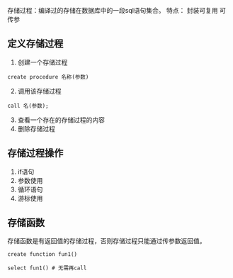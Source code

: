 存储过程：编译过的存储在数据库中的一段sql语句集合。
特点：
封装可复用
可传参

## **定义存储过程**
1. 创建一个存储过程
```
create procedure 名称(参数)
```

2. 调用该存储过程
```
call 名(参数);
```

3. 查看一个存在的存储过程的内容
4. 删除存储过程

## **存储过程操作** 
1. if语句
2. 参数使用
3. 循环语句
4. 游标使用

## **存储函数**
存储函数是有返回值的存储过程，否则存储过程只能通过传参数返回值。
```
create function fun1()

select fun1() # 无需再call
```